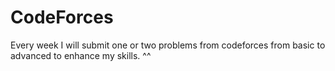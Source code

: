 # CodeForces

Every week I will submit one or two problems from codeforces from basic to advanced to enhance my skills. ^^
